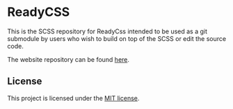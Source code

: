 # ReadyCSS
This is the SCSS repository for ReadyCss intended to be used as a git submodule by users who wish to build on top of the SCSS or edit the source code.

The website repository can be found [here](https://github.com/StefanH-AT/ReadyCssWebsite).

## License
This project is licensed under the [MIT license](LICENSE).